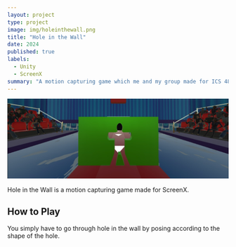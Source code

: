 ```yaml
---
layout: project
type: project
image: img/holeinthewall.png
title: "Hole in the Wall"
date: 2024
published: true
labels:
  - Unity
  - ScreenX
summary: "A motion capturing game which me and my group made for ICS 486."
---
```


<img class="img-fluid" src="../img/holeindawall.jpg">

Hole in the Wall is a motion capturing game made for ScreenX. 

## How to Play 
You simply have to go through hole in the wall by posing according to the shape of the hole.


